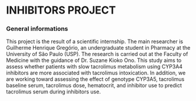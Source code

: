 # INHIBITORS PROJECT

### General informations

This project is the result of a scientific internship. The main researcher is Guilherme Henrique Gregório, an undergraduate student in Pharmacy at the University of São Paulo (USP). The research is carried out at the Faculty of Medicine with the guidance of Dr. Suzane Kioko Ono. This study aims to assess whether patients with slow tacrolimus metabolism using CYP3A4 inhibitors are more associated with tacrolimus intoxication. In addition, we are working toward assessing the effect of genotype CYP3A5, tacrolimus baseline serum, tacrolimus dose, hematocrit, and inhibitor use to predict tacrolimus serum during inhibitors use. 
